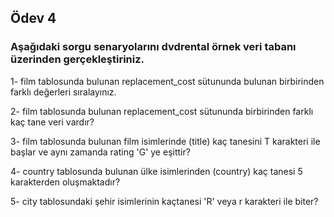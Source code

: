 ## Ödev 4

### Aşağıdaki sorgu senaryolarını dvdrental örnek veri tabanı üzerinden gerçekleştiriniz.


1- film tablosunda bulunan replacement_cost sütununda bulunan birbirinden farklı değerleri sıralayınız.

2- film tablosunda bulunan replacement_cost sütununda birbirinden farklı kaç tane veri vardır?

3- film tablosunda bulunan film isimlerinde (title) kaç tanesini T karakteri ile başlar ve aynı zamanda rating 'G' ye eşittir?

4- country tablosunda bulunan ülke isimlerinden (country) kaç tanesi 5 karakterden oluşmaktadır?

5- city tablosundaki şehir isimlerinin kaçtanesi 'R' veya r karakteri ile biter?

